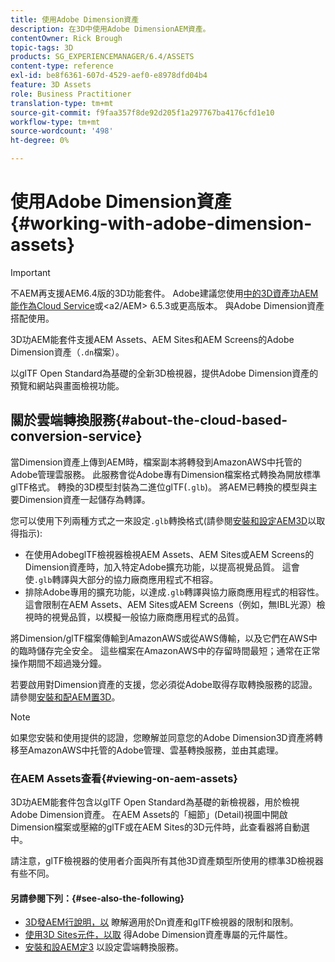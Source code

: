 ```yaml
---
title: 使用Adobe Dimension資產
description: 在3D中使用Adobe DimensionAEM資產。
contentOwner: Rick Brough
topic-tags: 3D
products: SG_EXPERIENCEMANAGER/6.4/ASSETS
content-type: reference
exl-id: be8f6361-607d-4529-aef0-e8978dfd04b4
feature: 3D Assets
role: Business Practitioner
translation-type: tm+mt
source-git-commit: f9faa357f8de92d205f1a297767ba4176cfd1e10
workflow-type: tm+mt
source-wordcount: '498'
ht-degree: 0%

---
```


# 使用Adobe Dimension資產{#working-with-adobe-dimension-assets}

>[!IMPORTANT]
>
>不AEM再支援AEM6.4版的3D功能套件。 Adobe建議您使用[中的3D資產功AEM能作為Cloud Service](https://experienceleague.adobe.com/docs/experience-manager-cloud-service/assets/dynamicmedia/assets-3d.html#dynamicmedia)或&lt;a2/AEM> 6.5.3或更高版本。[](https://experienceleague.adobe.com/docs/experience-manager-65/assets/dynamic/assets-3d.html#dynamic) 與Adobe Dimension資產搭配使用。

3D功AEM能套件支援AEM Assets、AEM Sites和AEM Screens的Adobe Dimension資產（`.dn`檔案）。

以glTF Open Standard為基礎的全新3D檢視器，提供Adobe Dimension資產的預覽和網站與畫面檢視功能。

## 關於雲端轉換服務{#about-the-cloud-based-conversion-service}

當Dimension資產上傳到AEM時，檔案副本將轉發到AmazonAWS中托管的Adobe管理雲服務。 此服務會從Adobe專有Dimension檔案格式轉換為開放標準glTF格式。 轉換的3D模型封裝為二進位glTF(`.glb`)。 將AEM已轉換的模型與主要Dimension資產一起儲存為轉譯。

您可以使用下列兩種方式之一來設定`.glb`轉換格式(請參閱[安裝和設定AEM3D](install-config-3d.md)以取得指示):

* 在使用AdobeglTF檢視器檢視AEM Assets、AEM Sites或AEM Screens的Dimension資產時，加入特定Adobe擴充功能，以提高視覺品質。 這會使`.glb`轉譯與大部分的協力廠商應用程式不相容。
* 排除Adobe專用的擴充功能，以達成`.glb`轉譯與協力廠商應用程式的相容性。 這會限制在AEM Assets、AEM Sites或AEM Screens（例如，無IBL光源）檢視時的視覺品質，以模擬一般協力廠商應用程式的品質。

將Dimension/glTF檔案傳輸到AmazonAWS或從AWS傳輸，以及它們在AWS中的臨時儲存完全安全。 這些檔案在AmazonAWS中的存留時間最短；通常在正常操作期間不超過幾分鐘。

若要啟用對Dimension資產的支援，您必須從Adobe取得存取轉換服務的認證。 請參閱[安裝和配AEM置3D](install-config-3d.md)。

>[!NOTE]
>
>如果您安裝和使用提供的認證，您瞭解並同意您的Adobe Dimension3D資產將轉移至AmazonAWS中托管的Adobe管理、雲基轉換服務，並由其處理。

### 在AEM Assets查看{#viewing-on-aem-assets}

3D功AEM能套件包含以glTF Open Standard為基礎的新檢視器，用於檢視Adobe Dimension資產。 在AEM Assets的「細節」(Detail)視圖中開啟Dimension檔案或壓縮的glTF或在AEM Sites的3D元件時，此查看器將自動選中。

請注意，glTF檢視器的使用者介面與所有其他3D資產類型所使用的標準3D檢視器有些不同。

#### 另請參閱下列：{#see-also-the-following}

* [3D發AEM行說明，以](/help/release-notes/aem3d-release-notes.md) 瞭解適用於Dn資產和glTF檢視器的限制和限制。
* [使用3D Sites元件，以取](using-the-3d-sites-component.md) 得Adobe Dimension資產專屬的元件屬性。
* [安裝和設AEM定3](install-config-3d.md) 以設定雲端轉換服務。
